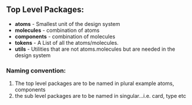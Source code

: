 
## Top Level Packages: 
- **atoms** - Smallest unit of the design system
- **molecules** - combination of atoms
- **components** - combination of molecules
- **tokens** -  A List of all the atoms/molecules.
- **utils** -  Utilities that are not atoms.molecules but are needed in the design system 


### Naming convention:
1. The top level packages are to be named in plural example atoms, components
2. the sub level packages are to be named in singular...i.e. card, type etc
